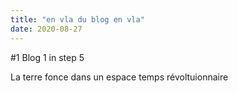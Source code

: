 ```yaml
---
title: "en vla du blog en vla"
date: 2020-08-27
---
```

#1 Blog 1 in step 5 

La terre fonce dans un espace temps révoltuionnaire

